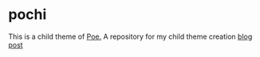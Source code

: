 # pochi
This is a child theme of [Poe.](https://wordpress.org/themes/poe/) 
A repository for my child theme creation [blog post](https://franzaurus.wordpress.com/2022/09/06/create-yourself-a-child-block-theme/)
